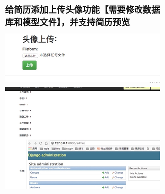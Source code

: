 # 给简历添加上传头像功能【需要修改数据库和模型文件】，并支持简历预览

![](media/14967383903592.jpg)


![](media/14967384088834.jpg)

